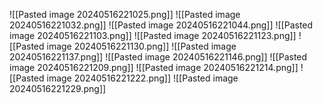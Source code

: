 ![[Pasted image 20240516221025.png]]
![[Pasted image 20240516221032.png]]
![[Pasted image 20240516221044.png]]
![[Pasted image 20240516221103.png]]
![[Pasted image 20240516221123.png]]
![[Pasted image 20240516221130.png]]
![[Pasted image 20240516221137.png]]
![[Pasted image 20240516221146.png]]
![[Pasted image 20240516221209.png]]
![[Pasted image 20240516221214.png]]
![[Pasted image 20240516221222.png]]
![[Pasted image 20240516221229.png]]
